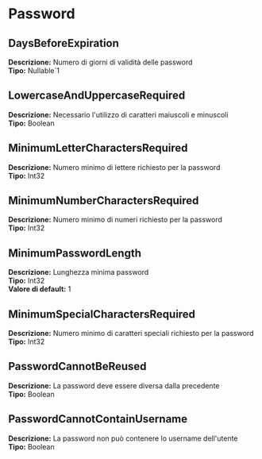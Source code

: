# Password
DaysBeforeExpiration 
----
**Descrizione:** Numero di giorni di validità delle password <br> 
**Tipo:** Nullable`1 <br> 

LowercaseAndUppercaseRequired 
----
**Descrizione:** Necessario l'utilizzo di caratteri maiuscoli e minuscoli <br> 
**Tipo:** Boolean <br> 

MinimumLetterCharactersRequired 
----
**Descrizione:** Numero minimo di lettere richiesto per la password <br> 
**Tipo:** Int32 <br> 

MinimumNumberCharactersRequired 
----
**Descrizione:** Numero minimo di numeri richiesto per la password <br> 
**Tipo:** Int32 <br> 

MinimumPasswordLength 
----
**Descrizione:** Lunghezza minima password <br> 
**Tipo:** Int32 <br> 
**Valore di default:** 1 <br> 

MinimumSpecialCharactersRequired 
----
**Descrizione:** Numero minimo di caratteri speciali richiesto per la password <br> 
**Tipo:** Int32 <br> 

PasswordCannotBeReused 
----
**Descrizione:** La password deve essere diversa dalla precedente <br> 
**Tipo:** Boolean <br> 

PasswordCannotContainUsername 
----
**Descrizione:** La password non può contenere lo username dell'utente <br> 
**Tipo:** Boolean <br>

